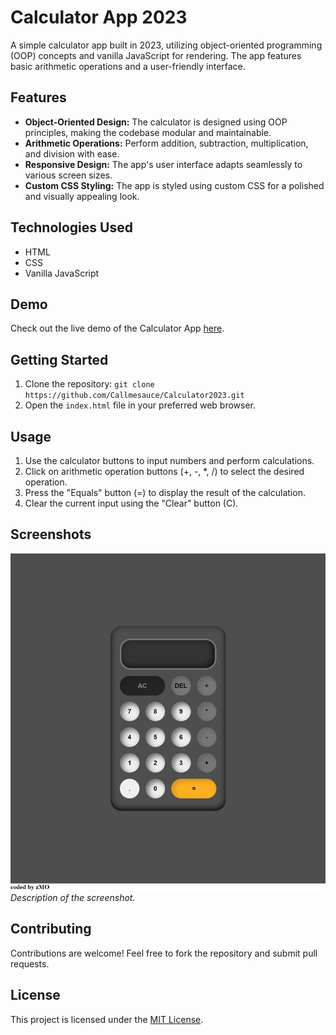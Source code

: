 # Calculator App 2023

A simple calculator app built in 2023, utilizing object-oriented programming (OOP) concepts and vanilla JavaScript for rendering. The app features basic arithmetic operations and a user-friendly interface.

## Features

- **Object-Oriented Design:** The calculator is designed using OOP principles, making the codebase modular and maintainable.
- **Arithmetic Operations:** Perform addition, subtraction, multiplication, and division with ease.
- **Responsive Design:** The app's user interface adapts seamlessly to various screen sizes.
- **Custom CSS Styling:** The app is styled using custom CSS for a polished and visually appealing look.

## Technologies Used

- HTML
- CSS
- Vanilla JavaScript

## Demo

Check out the live demo of the Calculator App [here](https://github.com/Callmesauce/Calculator2023.git).

## Getting Started

1. Clone the repository: `git clone https://github.com/Callmesauce/Calculator2023.git`
2. Open the `index.html` file in your preferred web browser.

## Usage

1. Use the calculator buttons to input numbers and perform calculations.
2. Click on arithmetic operation buttons (+, -, \*, /) to select the desired operation.
3. Press the "Equals" button (=) to display the result of the calculation.
4. Clear the current input using the "Clear" button (C).

## Screenshots

![Screenshot 1](images/127.0.0.1_5502_index.html.png)
_Description of the screenshot._

## Contributing

Contributions are welcome! Feel free to fork the repository and submit pull requests.

## License

This project is licensed under the [MIT License](LICENSE).
